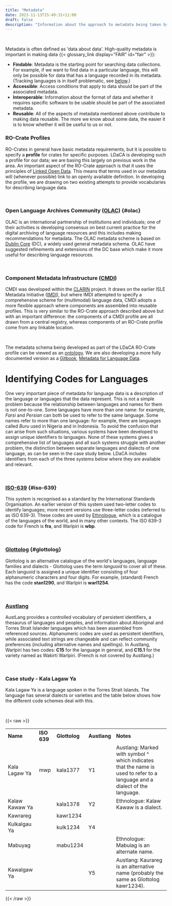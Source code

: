 ```yaml
---
title: "Metadata"
date: 2023-11-13T15:49:31+11:00
draft: false
description: "Information about the approach to metadata being taken by LDaCA."
---
```


<br>

Metadata is often defined as 'data about data'. High-quality metadata is important in making data {{< glossary_link display="FAIR" id="fair" >}}:

- **Findable**: Metadata is the starting point for searching data collections. For example, if we want to find data in a particular language, this will only be possible for data that has a language recorded in its metadata. (Tracking languages is in itself problematic, see [below](#identifying-codes-for-languages).)
- **Accessible**: Access conditions that apply to data should be part of the associated metadata.
- **Interoperable**: Information about the format of data and whether it requires specific software to be usable should be part of the associated metadata.
- **Reusable**: All of the aspects of metadata mentioned above contribute to making data reusable. The more we know about some data, the easier it is to know whether it will be useful to us or not.

### RO-Crate Profiles

RO-Crates in general have basic metadata requirements, but it is possible to specify a **profile** for crates for specific purposes. LDaCA is developing such a profile for our data; we are basing this largely on previous work in the area. An important aspect of the RO-Crate approach is that it uses the principles of [Linked Open Data](https://en.wikipedia.org/wiki/Linked_data#Linked_open_data). This means that terms used in our metadata will (whenever possible) link to an openly available definition. In developing the profile, we are drawing on two existing attempts to provide vocabularies for describing language data.

<br>

### Open Language Archives Community ([OLAC](http://www.language-archives.org/)) {#olac}

OLAC is an international partnership of institutions and individuals; one of their activities is developing consensus on best current practice for the digital archiving of language resources and this includes making recommendations for metadata. The OLAC metadata scheme is based on [Dublin Core](https://www.dublincore.org/) (DC), a widely used general metadata schema. OLAC have suggested refinements and extensions of the DC base which make it more useful for describing language resources.

<br>

### Component Metadata Infrastructure ([CMDI](https://www.clarin.eu/content/component-metadata))

CMDI was developed within the [CLARIN](https://www.clarin.eu) project. It draws on the earlier ISLE Metadata Initiative ([IMDI](https://en.wikipedia.org/wiki/IMDI)), but where IMDI attempted to specify a comprehensive scheme for (multimodal) language data, CMDI adopts a more flexible approach where components are assembled into reusable profiles. This is very similar to the RO-Crate approach described above but with an important difference: the components of a CMDI profile are all drawn from a central registry, whereas components of an RO-Crate profile come from any linkable location.

<br>

The metadata schema being developed as part of the LDaCA RO-Crate profile can be viewed as an [ontology](https://github.com/Language-Research-Technology/language-data-commons-vocabs/blob/master/ontology.md). We are also developing a more fully documented version as a [Gitbook](https://www.gitbook.com/), [Metadata for Language Data](https://ldaca.gitbook.io/metadata-for-language-data/).

# Identifying Codes for Languages

One very important piece of metadata for language data is a description of the language or languages that the data represent. This is not a simple problem because the relationship between languages and names for them is not one-to-one. Some languages have more than one name: for example, _Farsi_ and _Persian_ can both be used to refer to the same language. Some names refer to more than one language: for example, there are languages called _Buru_ used in Nigeria and in Indonesia. To avoid the confusion that can arise from such situations, various systems have been developed to assign unique identifiers to languages. None of these systems gives a comprehensive list of languages and all such systems struggle with another problem, the distinction between separate languages and dialects of one language, as can be seen in the case study below. LDaCA includes identifiers from each of the three systems below where they are available and relevant.

<br>

### [ISO-639](https://iso639-3.sil.org/) {#iso-639}

This system is recognised as a standard by the International Standards Organisation. An earlier version of this system used two-letter codes to identify languages; more recent versions use three-letter codes (referred to as ISO 639-3). These codes are used by [Ethnologue](https://www.ethnologue.com/), which is a catalogue of the languages of the world, and in many other contexts. The ISO 639-3 code for French is **fra**, and Warlpiri is **wbp**.

<br>

### [Glottolog](https://glottolog.org/) {#glottolog}

Glottolog is an alternative catalogue of the world's languages, language families and dialects - Glottolog uses the term _languoid_ to cover all of these. Each languoid is assigned a unique identifier consisting of four alphanumeric characters and four digits. For example, (standard) French has the code **stan1290**, and Warlpiri is **warl1254**.

<br>

### [Austlang](https://collection.aiatsis.gov.au/austlang/about)

AustLang provides a controlled vocabulary of persistent identifiers, a thesaurus of languages and peoples, and information about Aboriginal and Torres Strait Islander languages which has been assembled from referenced sources. Alphanumeric codes are used as persistent identifiers, while associated text strings are changeable and can reflect community preferences (including alternative names and spellings). In Austlang, Warlpiri has two codes: **C15** for the language in general, and **C15.1** for the variety named as Wakirti Warlpiri. (French is not covered by Austlang.)

<br>

### Case study - Kala Lagaw Ya

Kala Lagaw Ya is a language spoken in the Torres Strait Islands. The language has several dialects or varieties and the table below shows how the different code schemes deal with this.

<br>

{{< raw >}}

<table>
<tr><td><b>Name</b></td><td><b>ISO 639</b></td><td><b>Glottolog</b></td><td><b>Austlang</b></td><td><b>Notes</b></td></tr>
<tr><td>Kala Lagaw Ya</td><td>mwp</td><td>kala1377</td><td>Y1</td><td>Austlang: Marked with symbol ^ which indicates that the name is used to refer to a language and a dialect of the language.</td></tr>
<tr><td>Kalaw Kawaw Ya</td><td></td><td>kala1378</td><td>Y2</td><td>Ethnologue: Kalaw Kawaw is a dialect.</td></tr>
<tr><td>Kawrareg</td><td></td><td>kawr1234</td><td></td><td></td></tr>
<tr><td>Kulkalgau Ya</td><td></td><td>kulk1234</td><td>Y4</td><td></td></tr>
<tr><td>Mabuyag</td><td></td><td>mabu1234</td><td></td><td>Ethnologue: Mabuiag is an alternate name.</td></tr>
<tr><td>Kawalgaw Ya</td><td></td><td></td><td>Y5</td><td>Austlang: Kaurareg is an alternative name (probably the same as Glottolog kawr1234).</td></tr>
</table>

{{< /raw >}}

<br>
